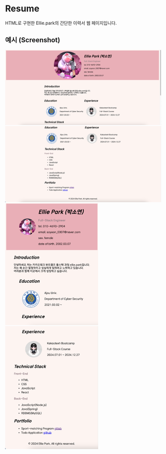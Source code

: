 # Resume

HTML로 구현한 Ellie.park의 간단한 이력서 웹 페이지입니다.

## 예시 (Screenshot)

<img src="img/resume_screenshot1.png" width="720" height=auto/>
<img src="img/resume_screenshot2.png" width="720" height=auto/>
<img src="img/resume_screenshot3.png" width="300" height=auto/> 
<img src="img/resume_screenshot4.png" width="300" height=auto/>
